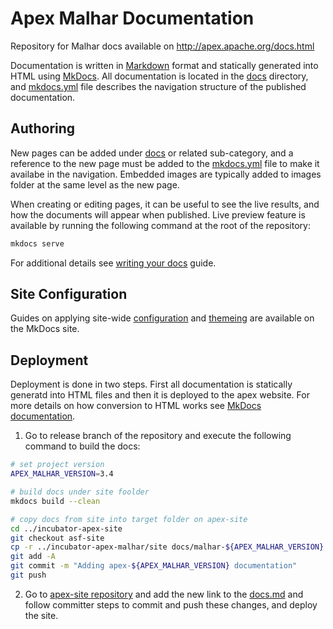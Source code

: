 # Apex Malhar Documentation

Repository for Malhar docs available on http://apex.apache.org/docs.html

Documentation is written in [Markdown](https://guides.github.com/features/mastering-markdown/) format and statically generated into HTML using [MkDocs](http://www.mkdocs.org/).  All documentation is located in the [docs](docs) directory, and [mkdocs.yml](mkdocs.yml) file describes the navigation structure of the published documentation.

## Authoring

New pages can be added under [docs](docs) or related sub-category, and a reference to the new page must be added to the [mkdocs.yml](mkdocs.yml) file to make it availabe in the navigation.  Embedded images are typically added to images folder at the same level as the new page.

When creating or editing pages, it can be useful to see the live results, and how the documents will appear when published.  Live preview feature is available by running the following command at the root of the repository:

```bash
mkdocs serve
```

For additional details see [writing your docs](http://www.mkdocs.org/user-guide/writing-your-docs/) guide.

## Site Configuration

Guides on applying site-wide [configuration](http://www.mkdocs.org/user-guide/configuration/) and [themeing](http://www.mkdocs.org/user-guide/styling-your-docs/) are available on the MkDocs site.

## Deployment

Deployment is done in two steps.  First all documentation is statically generatd into HTML files and then it is deployed to the apex website.  For more details on how conversion to HTML works see [MkDocs documentation](http://www.mkdocs.org/).

1.  Go to release branch of the repository and execute the following command to build the docs:

```bash
# set project version
APEX_MALHAR_VERSION=3.4

# build docs under site foolder
mkdocs build --clean

# copy docs from site into target folder on apex-site
cd ../incubator-apex-site
git checkout asf-site
cp -r ../incubator-apex-malhar/site docs/malhar-${APEX_MALHAR_VERSION}
git add -A
git commit -m "Adding apex-${APEX_MALHAR_VERSION} documentation"
git push
```

2.  Go to [apex-site repository](https://github.com/apache/incubator-apex-site#contributing) and add the new link to the [docs.md](https://github.com/apache/incubator-apex-site/blob/master/src/md/docs.md) and follow committer steps to commit and push these changes, and deploy the site.
